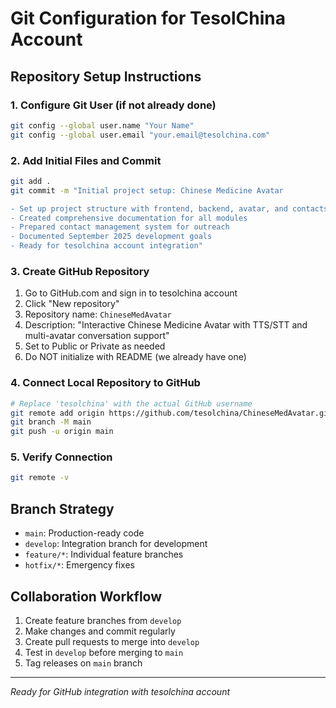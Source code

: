 # Git Configuration for TesolChina Account

## Repository Setup Instructions

### 1. Configure Git User (if not already done)
```bash
git config --global user.name "Your Name"
git config --global user.email "your.email@tesolchina.com"
```

### 2. Add Initial Files and Commit
```bash
git add .
git commit -m "Initial project setup: Chinese Medicine Avatar

- Set up project structure with frontend, backend, avatar, and contacts directories
- Created comprehensive documentation for all modules
- Prepared contact management system for outreach
- Documented September 2025 development goals
- Ready for tesolchina account integration"
```

### 3. Create GitHub Repository
1. Go to GitHub.com and sign in to tesolchina account
2. Click "New repository"
3. Repository name: `ChineseMedAvatar` 
4. Description: "Interactive Chinese Medicine Avatar with TTS/STT and multi-avatar conversation support"
5. Set to Public or Private as needed
6. Do NOT initialize with README (we already have one)

### 4. Connect Local Repository to GitHub
```bash
# Replace 'tesolchina' with the actual GitHub username
git remote add origin https://github.com/tesolchina/ChineseMedAvatar.git
git branch -M main
git push -u origin main
```

### 5. Verify Connection
```bash
git remote -v
```

## Branch Strategy
- `main`: Production-ready code
- `develop`: Integration branch for development
- `feature/*`: Individual feature branches
- `hotfix/*`: Emergency fixes

## Collaboration Workflow
1. Create feature branches from `develop`
2. Make changes and commit regularly
3. Create pull requests to merge into `develop`
4. Test in `develop` before merging to `main`
5. Tag releases on `main` branch

---
*Ready for GitHub integration with tesolchina account*